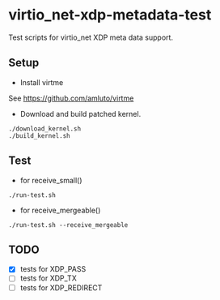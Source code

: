 # virtio_net-xdp-metadata-test

Test scripts for virtio_net XDP meta data support.

## Setup

* Install virtme

See https://github.com/amluto/virtme

* Download and build patched kernel.

```
./download_kernel.sh
./build_kernel.sh
```

## Test

* for receive_small()

```
./run-test.sh
```

* for receive_mergeable()

```
./run-test.sh --receive_mergeable
```

## TODO

* [x] tests for XDP_PASS
* [ ] tests for XDP_TX
* [ ] tests for XDP_REDIRECT
